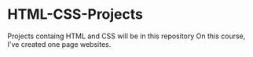 # HTML-CSS-Projects
Projects containg HTML and CSS will be in this repository 
On this course, I've created one page websites.
